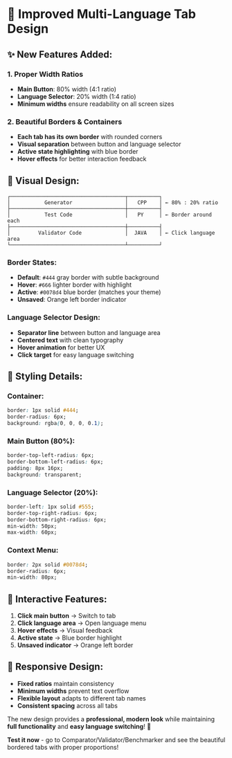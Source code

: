 # 🎨 **Improved Multi-Language Tab Design**

## ✨ **New Features Added:**

### 1. **Proper Width Ratios**
- **Main Button**: 80% width (4:1 ratio)
- **Language Selector**: 20% width (1:4 ratio)
- **Minimum widths** ensure readability on all screen sizes

### 2. **Beautiful Borders & Containers**
- **Each tab has its own border** with rounded corners
- **Visual separation** between button and language selector
- **Active state highlighting** with blue border
- **Hover effects** for better interaction feedback

## 🎯 **Visual Design:**

```
┌─────────────────────────────────────┬──────────┐
│           Generator                 │   CPP    │ ← 80% : 20% ratio
├─────────────────────────────────────┼──────────┤
│           Test Code                 │   PY     │ ← Border around each
├─────────────────────────────────────┼──────────┤
│         Validator Code              │  JAVA    │ ← Click language area
└─────────────────────────────────────┴──────────┘
```

### **Border States:**
- **Default**: `#444` gray border with subtle background
- **Hover**: `#666` lighter border with highlight
- **Active**: `#0078d4` blue border (matches your theme)
- **Unsaved**: Orange left border indicator

### **Language Selector Design:**
- **Separator line** between button and language area
- **Centered text** with clean typography
- **Hover animation** for better UX
- **Click target** for easy language switching

## 🎨 **Styling Details:**

### **Container:**
```css
border: 1px solid #444;
border-radius: 6px;
background: rgba(0, 0, 0, 0.1);
```

### **Main Button (80%):**
```css
border-top-left-radius: 6px;
border-bottom-left-radius: 6px;
padding: 8px 16px;
background: transparent;
```

### **Language Selector (20%):**
```css
border-left: 1px solid #555;
border-top-right-radius: 6px;
border-bottom-right-radius: 6px;
min-width: 50px;
max-width: 60px;
```

### **Context Menu:**
```css
border: 2px solid #0078d4;
border-radius: 6px;
min-width: 80px;
```

## 🚀 **Interactive Features:**

1. **Click main button** → Switch to tab
2. **Click language area** → Open language menu
3. **Hover effects** → Visual feedback
4. **Active state** → Blue border highlight
5. **Unsaved indicator** → Orange left border

## 📱 **Responsive Design:**
- **Fixed ratios** maintain consistency
- **Minimum widths** prevent text overflow
- **Flexible layout** adapts to different tab names
- **Consistent spacing** across all tabs

The new design provides a **professional, modern look** while maintaining **full functionality** and **easy language switching**! 🌟

**Test it now** - go to Comparator/Validator/Benchmarker and see the beautiful bordered tabs with proper proportions!
